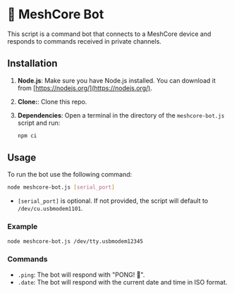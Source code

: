 # 🤖 MeshCore Bot

This script is a command bot that connects to a MeshCore device and responds to commands received in private channels.

## Installation

1.  **Node.js**: Make sure you have Node.js installed. You can download it from [https://nodejs.org/](https://nodejs.org/).
1.  **Clone:**: Clone this repo.
1.  **Dependencies**: Open a terminal in the directory of the `meshcore-bot.js` script and run:

    ```bash
    npm ci
    ```

## Usage

To run the bot use the following command:

```bash
node meshcore-bot.js [serial_port]
```

-   `[serial_port]` is optional. If not provided, the script will default to `/dev/cu.usbmodem1101`.

### Example

```bash
node meshcore-bot.js /dev/tty.usbmodem12345
```

### Commands

-   `.ping`: The bot will respond with "PONG! 🏓".
-   `.date`: The bot will respond with the current date and time in ISO format.
